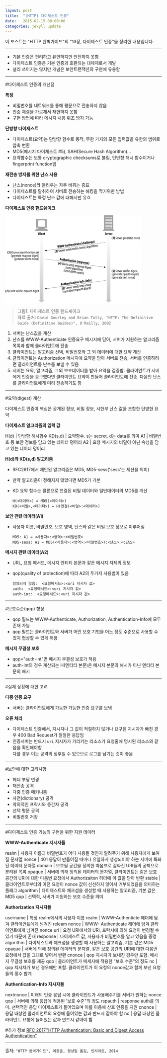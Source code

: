 ```yaml
---
layout: post
title:  "[HTTP] 다이제스트 인증"
date:   2015-02-15 00:00:00
categories: jekyll update
---
```


이 포스트는 "HTTP 완벽가이드"의 "13장, 다이제스트 인증"을 정리한 내용입니다.

---

- 기본 인증은 편리하고 유연하지만 안전하지 못함
- 다이제스트 인증은 기본 인증과 호환되는 대체재로서 개발
- 널리 쓰이지는 않지만 개념은 보안트랜잭션의 구현에 유용함

---

#다이제스트 인증의 개선점

**특징**  

- 비밀번호를 네트워크를 통해 평문으로 전송하지 않음
- 인증 체결을 가로채서 재현하지 못함
- 구현 방법에 따라 메시지 내용 위조 방지 가능

**단방향 다이제스트**  

- 다이제스트(요약)는 단방향 함수로 동작, 무한 가지의 모든 입력값을 유한의 범위로 압축 변환
- MD5(메시지 다이제스트 #5), SAH(Secure Hash Algorithm)...
- 요약함수는 보통 cryptographic checksums로 불림, 단반향 해시 함수이거나 fingerprint function임

**재전송 방지를 위한 난스 사용**

- 난스(nonce)라 불리우는 자주 바뀌는 증표
- 다이제스트를 탈취하여 서버로 전송하는 해킹을 막기위한 방법
- 다이제스트는 특정 난스 값에 대해서만 유효

**다이제스트 인증 핸드쉐이크**  

![](/images/digest-auth/digest-auth1.gif)
  
> 그림1. 다이제스트 인증 핸드셰이크  
> 자료 출처: `David Gourley and Brian Totty, "HTTP: The Definitive Guide (Definitive Guides)", O'Reilly, 2002`  
  
1. 서버는 난스값을 계산
2. 난스를 WWW-Authenticate 인증요구 메시지에 담아, 서버가 지원하는 알고리즘 목록과 함께 클라이언트에 전송
3. 클라이언트는 알고리즘 선택, 비밀번호와 그 외 데이터에 대한 요약 계산
4. 클라이언트는 Authorization 메시지에 요약을 담아 서버로 전송, 서버를 인증하려면 클라이언트를 난수를 보낼 수 있음
5. 서버는 요약, 알고리즘, 그외 보조데이터를 받아 요약을 검증함. 클라이언트가 서버에게 인증을 요구했다면 클라이언트 요약이 만들어 클라이언트에 전송. 다음번 난스를 클라이언트에게 미리 전송하기도 함


---

#요약(digest) 계산

다이제스트 인증이 핵심은 공개된 정보, 비밀 정보, 시한부 난스 값을 조합한 단방한 요약

**다이제스트 알고리즘의 입력 값**  

H(d) | 단방향 해시함수
KD(s,d) | 요약함수. s는 secret, d는 data를 의미
A1 | 비밀번호 등 보안 정보를 담고 있는 데이터 덩어리
A2 | 요청 메시지의 비밀이 아닌 속성을 담고 있는 데이터 덩어리

**H(d)와 KD(s,d) 알고리즘**

- RFC2617에서 제안된 알고리즘은 MD5, MD5-sess('sess'는 세션을 의미)   
- 만약 알고리즘이 정해지지 않았다면 MD5가 기본  
- KD 요약 함수는 콜론으로 연결된 비밀 데이터와 일반데이터의 MD5를 계산

      H(<데이터>) = MD5(<데이터>)  
      KD(<비밀>,<데이터>) = H(연결(<비밀>:<데이터>)

**보안 관련 데이터(A1)**

- 사용자 이름, 비밀번호, 보호 영역, 난스와 같은 비밀 보호 정보로 이루어짐

      MD5: A1 = <사용자>:<영역>:<비밀번호>
      MD5-sess: A1 = MD5(<사용자>:<영역>:<비밀번호>):<난스>:<c난스>


**메시지 관련 데이터(A2)**

- URL, 요청 메서드, 메시지 엔티티 본문과 같은 메시지 자체의 정보
- qop(quality of protection)에 따라 A2의 두가지 사용법이 있음


      정의되지 않음:  <요청메서드>:<uri 지시자 값>
      auth:  <요청메서드>:<uri 지시자 값>
      auth-int:  <요청메서드>:<uri 지시자 값>

---

#보호수준(qop) 향상

- qop 필드는 WWW-Authenticate, Authorization, Authentication-Info에 모두 존재 가능
- qop 필드는 클라이언트와 서버가 어떤 보호 기법을 어느 정도 수준으로 사용할 수 있지 협상할 수 있게 허용

**메시지 무결성 보호**

- qop="auth-int"면 메시지 무결성 보호가 적용
- auth-int의 경우 계산되는 H(엔티티 본문)은 메시지 본문의 해시가 아닌 엔티티 본문의 해시


---

#실제 상황에 대한 고려

**다중 인증 요구**

- 서버는 클라이언트에게 가능한 가능한 인증 요구를 보냄

**오류 처리**
  
- 다이제스트 인증에서, 지시자나 그 값이 적절하지 않거나 요구된 지시자가 빠진 경우 400 Bad Request가 절절한 응답임
- 인증서버는 반드시 `uri` 지시자가 가리키는 리소스가 요청줄에 명시된 리소스와 같음을 확인해야함  
다를 경우 이는 공격의 징후일 수 있으므로 로그를 남기는 것이 좋음


---

#보안에 대한 고려사항

- 헤더 부당 변경  
- 재전송 공격  
- 다중 인증 메커니즘  
- 사전(dictionary) 공격  
- 악의적인 프락시와 중간자 공격    
- 선택 평문 공격  
- 비밀번호 저장   

---

#다이제스트 인증 기능의 구현을 위한 지원 데이터

**WWW-Authenticate 지시자들**

realm | 사용자 이름과 비밀번호가 어디 사용될 것인지 알려주기 위해 사용자에게 보여질 문자열
nonce | 401 응답이 만들어질 때마다 유일하게 생성되어야 하는 서버에 특화된 데이터 문자열
domain | 보호될 공간을 정의한 따옴표로 감싸진 URI들의 공백으로 분리된 목록
opaque | 서버에 의해 정의된 데이터의 문자열, 클라이언트는 같은 보호 공간의 URI에 대한 다음번 요청에서 Authorizaiton 허더에 이 값을 담아 반환
stable | 클라이언트로부터의 이전 요청이 nonce 값이 신선하지 않아서 거부되었음을 의미하는 플래그
algorithm | 다이제스트와 체크섬을 생성할 때 사용하는 알고리즘, 기본 값은 MD5
qop | 선택적, 서버가 지원하는 보호 수준을 의미

**Authorization 지시자들**

username | 특정 realm에서의 사용자 이름
realm | WWW-Authenticte 헤더에 담겨 클라이언트에게 넘겨진 releam
nonce | WWW- Authenticate 헤더에 담겨 클라이언트에게 넘겨진 nonce
uri | 요청 URI에서의 URI, 프락시에 의해 요청이 변경될 수 있기 때문에 존재
response | 다이제스트 값, 사용자가 비밀번호를 알고 있음을 증명
algorithm | 다이제스트와 체크섬을 생성할 때 사용하는 알고리즘, 기본 값은 MD5
opaque | 서버에 의해 정의된 데이터의 문자열, 같은 보호 공간의 URI에 대한 다음번 요청에서 값을 그대로 넣어서 반환
cnonce | qop 지시자가 보내진 경우만 포함.  메시지 무결성 보호를 제공
qop | 클라이언트가 메세지에 적용한 "보호 수준"의 정도
nc | qop 지시자가 보낸 경우에만 포함. 클라이언트가 이 요청의 nonce값과 함께 보낸 요청들의 횟수 합계

**Authentication-Info 지시자들**

nextnonce | 미래의 인증 응답 시에 클라이언트가 사용해주기를 서버가 원하는 nonce
qop | 서버에 의해 응답에 적용된 '보호 수준"의 정도
rspauth | response auth를 의미. 선택적인 응답 다이제스트가 들어있으며 이를 이용해 상호 인증을 지원
cnonce | 응답 대상인 클라이언트의 요청에 들어있는 값과 반드시 같아야 함
nc | 응답 대상인 클라이언트 요청에 들어있는 값과 반드시 같아야 함




#추가 정보
[RFC 2617,"HTTP Authentication: Basic and Digest Access Authentication"](http://www.ietf.org/rfc/rfc2617.txt)
 
--- 

출처: `"HTTP 완벽가이드", 이응준, 정상일 옮김, 인사이트, 2014` 